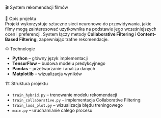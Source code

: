 🎬 System rekomendacji filmów  

📌 Opis projektu  
Projekt wykorzystuje sztuczne sieci neuronowe do przewidywania, jakie filmy mogą zainteresować użytkownika na podstawie jego wcześniejszych ocen i preferencji. System łączy metody **Collaborative Filtering** i **Content-Based Filtering**, zapewniając trafne rekomendacje.  

⚙️ Technologie  
- **Python** – główny język implementacji  
- **TensorFlow** – budowa modelu predykcyjnego  
- **Pandas** – przetwarzanie i analiza danych  
- **Matplotlib** – wizualizacja wyników  

🏗️ Struktura projektu  
- `train_hybrid.py` – trenowanie modelu rekomendacji  
- `train_collaborative.py` – implementacja Collaborative Filtering  
- `train_loss_plot.py` – wizualizacja błędu treningowego  
- `main.py` – uruchamianie całego procesu  
